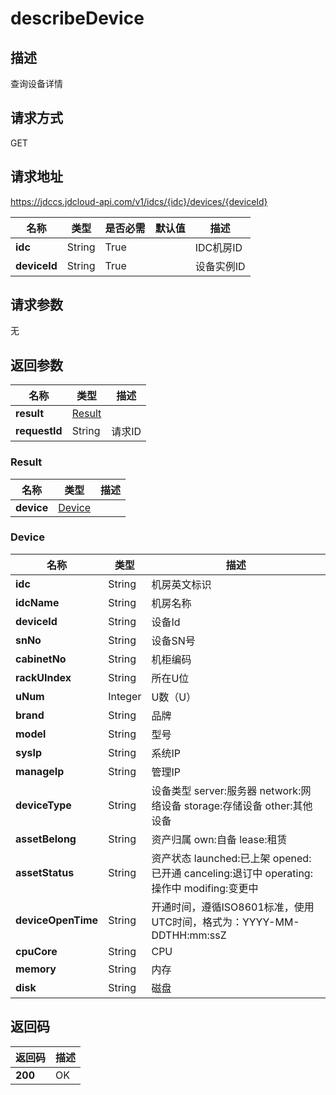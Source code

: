 # describeDevice


## 描述
查询设备详情

## 请求方式
GET

## 请求地址
https://jdccs.jdcloud-api.com/v1/idcs/{idc}/devices/{deviceId}

|名称|类型|是否必需|默认值|描述|
|---|---|---|---|---|
|**idc**|String|True| |IDC机房ID|
|**deviceId**|String|True| |设备实例ID|

## 请求参数
无


## 返回参数
|名称|类型|描述|
|---|---|---|
|**result**|[Result](describedevice#result)| |
|**requestId**|String|请求ID|

### <div id="result">Result</div>
|名称|类型|描述|
|---|---|---|
|**device**|[Device](describedevice#device)| |
### <div id="device">Device</div>
|名称|类型|描述|
|---|---|---|
|**idc**|String|机房英文标识|
|**idcName**|String|机房名称|
|**deviceId**|String|设备Id|
|**snNo**|String|设备SN号|
|**cabinetNo**|String|机柜编码|
|**rackUIndex**|String|所在U位|
|**uNum**|Integer|U数（U）|
|**brand**|String|品牌|
|**model**|String|型号|
|**sysIp**|String|系统IP|
|**manageIp**|String|管理IP|
|**deviceType**|String|设备类型 server:服务器 network:网络设备 storage:存储设备 other:其他设备|
|**assetBelong**|String|资产归属 own:自备 lease:租赁|
|**assetStatus**|String|资产状态 launched:已上架 opened:已开通 canceling:退订中 operating:操作中 modifing:变更中|
|**deviceOpenTime**|String|开通时间，遵循ISO8601标准，使用UTC时间，格式为：YYYY-MM-DDTHH:mm:ssZ|
|**cpuCore**|String|CPU|
|**memory**|String|内存|
|**disk**|String|磁盘|

## 返回码
|返回码|描述|
|---|---|
|**200**|OK|
